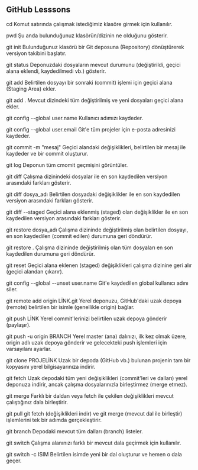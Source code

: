 GitHub Lesssons
------------------------------------------------------
cd           Komut satırında çalışmak istediğimiz klasöre girmek için kullanılır.

pwd	         Şu anda bulunduğunuz klasörün/dizinin ne olduğunu gösterir.

git init	 Bulunduğunuz klasörü bir Git deposuna (Repository) dönüştürerek versiyon takibini başlatır.

git status	 Deponuzdaki dosyaların mevcut durumunu (değiştirildi, geçici alana eklendi, kaydedilmedi vb.) gösterir.

git add	     Belirtilen dosyayı bir sonraki (commit) işlemi için geçici alana (Staging Area) ekler.

git add .	 Mevcut dizindeki tüm değiştirilmiş ve yeni dosyaları geçici alana ekler.

git config --global user.name	Kullanıcı adımızı kaydeder.

git config --global user.email	Git'e tüm projeler için e-posta adresinizi kaydeder.

git commit -m "mesaj"	Geçici alandaki değişiklikleri, belirtilen bir mesaj ile kaydeder ve bir commit oluşturur.

git log	Deponun tüm cmomit geçmişini görüntüler.

git diff	Çalışma dizinindeki dosyalar ile en son kaydedilen versiyon arasındaki farkları gösterir.

git diff dosya_adı	Belirtilen dosyadaki değişiklikler ile en son kaydedilen versiyon arasındaki farkları gösterir.

git diff --staged	Geçici alana eklenmiş (staged) olan değişiklikler ile en son kaydedilen versiyon arasındaki farkları gösterir.

git restore dosya_adı	Çalışma dizininde değiştirilmiş olan belirtilen dosyayı, en son kaydedilen (commit edilen) durumuna geri döndürür.

git restore .	Çalışma dizininde değiştirilmiş olan tüm dosyaları en son kaydedilen durumuna geri döndürür.

git reset	Geçici alana eklenen (staged) değişiklikleri çalışma dizinine geri alır (geçici alandan çıkarır).

git config --global --unset user.name	Git'e kaydedilen global kullanıcı adını siler.

git remote add origin LİNK.git	Yerel deponuzu, GitHub'daki uzak depoya (remote) belirtilen bir isimle (genellikle origin) bağlar.

git push LİNK	Yerel commit'lerinizi belirtilen uzak depoya gönderir (paylaşır).

git push -u origin BRANCH	Yerel master (ana) dalınızı, ilk kez olmak üzere, origin adlı uzak depoya gönderir ve gelecekteki push işlemleri için varsayılanı ayarlar.

git clone PROJELİNK	Uzak bir depoda (GitHub vb.) bulunan projenin tam bir kopyasını yerel bilgisayarınıza indirir.

git fetch	Uzak depodaki tüm yeni değişiklikleri (commit'leri ve dalları) yerel deponuza indirir, ancak çalışma dosyalarınızla birleştirmez (merge etmez).

git merge	Farklı bir daldan veya fetch ile çekilen değişiklikleri mevcut çalıştığınız dala birleştirir.

git pull	git fetch (değişiklikleri indir) ve git merge (mevcut dal ile birleştir) işlemlerini tek bir adımda gerçekleştirir.

git branch	Depodaki mevcut tüm dalları (branch) listeler.

git switch	Çalışma alanınızı farklı bir mevcut dala geçirmek için kullanılır.

git switch -c ISIM	Belirtilen isimde yeni bir dal oluşturur ve hemen o dala geçer.

